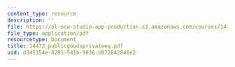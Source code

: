 ```yaml
---
content_type: resource
description: ''
file: https://ol-ocw-studio-app-production.s3.amazonaws.com/courses/14-472-public-economics-ii-spring-2004/d345354e8281541b9836b072842841e2_14472_publicgoodsprivateeq.pdf
file_type: application/pdf
resourcetype: Document
title: 14472_publicgoodsprivateeq.pdf
uid: d345354e-8281-541b-9836-b072842841e2
---
```

